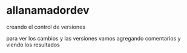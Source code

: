 # allanamadordev

creando el control de versiones


para ver los cambios y las versiones vamos agregando comentarios y viendo los resultados